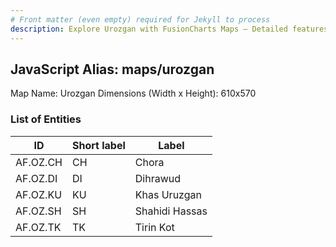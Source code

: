 ```yaml
---
# Front matter (even empty) required for Jekyll to process
description: Explore Urozgan with FusionCharts Maps – Detailed features for seamless integration. Try now & enhance your data visualization today! 
---
```


## JavaScript Alias: maps/urozgan

Map Name: Urozgan
Dimensions (Width x Height): 610x570





### List of Entities

ID | Short label | Label
---|---|---|
AF.OZ.CH|CH|Chora
AF.OZ.DI|DI|Dihrawud
AF.OZ.KU|KU|Khas Uruzgan
AF.OZ.SH|SH|Shahidi Hassas
AF.OZ.TK|TK|Tirin Kot